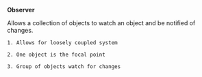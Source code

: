 **Observer**

Allows a collection of objects to watch an object and be notified of changes.

`1. Allows for loosely coupled system`

`2. One object is the focal point`

`3. Group of objects watch for changes`